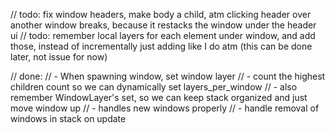 // todo: fix window headers, make body a child, atm clicking header over another window breaks, because it restacks the window under the header ui
// todo: remember local layers for each element under window, and add those, instead of incrementally just adding like I do atm (this can be done later, not issue for now)

// done:
//      - When spawning window, set window layer
//      - count the highest children count so we can dynamically set layers_per_window
//      - also remember WindowLayer's set, so we can keep stack organized and just move window up
//      - handles new windows properly
//      - handle removal of windows in stack on update
